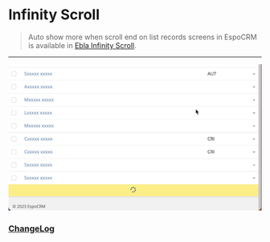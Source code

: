 # Infinity Scroll  <a href="https://www.eblasoft.com.tr/espocrm-extension-page/espocrm-ebla-infinity-scroll" target="_blank" id="ext-version" data-id="64b2dc6b829bca7bf"></a>

> Auto show more when scroll end on list records screens in EspoCRM is available
> in [Ebla Infinity Scroll](https://www.eblasoft.com.tr/espocrm-extension-page/infinity-scroll).

---

![Infinity Scroll](../../_static/images/extensions/infinity-scroll/infinity-scroll.png)

### <font color=gray> [ChangeLog](changelog.md) </font>